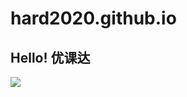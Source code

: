 # hard2020.github.io
## Hello! 优课达
![](https://qgt-style.oss-cn-hangzhou.aliyuncs.com/newcoursep4/g1/g1-2-2/tenor.gif)

